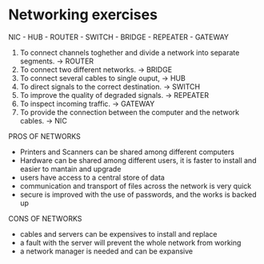 # Networking exercises

NIC - HUB - ROUTER - SWITCH - BRIDGE - REPEATER - GATEWAY

1. To connect channels toghether and divide a network into separate segments. -> ROUTER
2. To connect two different networks. -> BRIDGE
3. To connect several cables to single ouput, -> HUB
4. To direct signals to the correct destination. -> SWITCH
5. To improve the quality of degraded signals. -> REPEATER
6. To inspect incoming traffic. -> GATEWAY
7. To provide the connection between the computer and the network cables. -> NIC

PROS OF NETWORKS
- Printers and Scanners can be shared among different computers
- Hardware can be shared among different users, it is faster to install and easier to mantain and upgrade
- users have access to a central store of data
- communication and transport of files across the network is very quick
- secure is improved with the use of passwords, and the works is backed up


CONS OF NETWORKS
- cables and servers can be expensives to install and replace
- a fault with the server will prevent the  whole network from working
- a network manager is needed and can be expansive
<!--stackedit_data:
eyJoaXN0b3J5IjpbMTgwMzE0Nzk3MSw2MzU4OTMyMjcsMTIxNT
A4MDU2MF19
-->